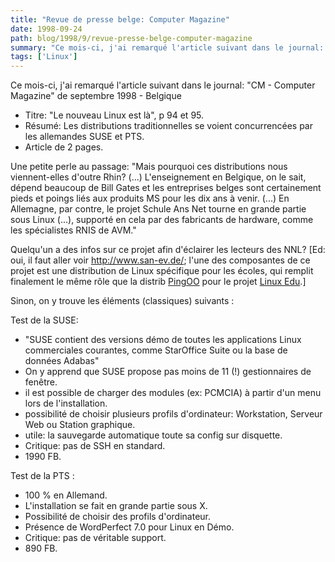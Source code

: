 ```yaml
---
title: "Revue de presse belge: Computer Magazine"
date: 1998-09-24
path: blog/1998/9/revue-presse-belge-computer-magazine
summary: "Ce mois-ci, j'ai remarqué l'article suivant dans le journal: \"CM - Computer Magazine\" de septembre 1998 - Belgique Titre: \"Le nouveau Linux est là\", p 94 et 95."
tags: ['Linux']
---
```


<P>
Ce mois-ci, j'ai remarqué l'article suivant dans le journal:
"CM - Computer Magazine" de septembre 1998 - Belgique
</P>

<UL>

<LI>Titre: "Le nouveau Linux est là", p 94 et 95.
<LI>Résumé: Les distributions traditionnelles se voient concurrencées par
les allemandes SUSE et PTS.
<LI>Article de 2 pages.
</UL>

<P>
Une petite perle au passage: "Mais pourquoi ces distributions nous
viennent-elles d'outre Rhin? (...) L'enseignement en Belgique, on le sait,
dépend beaucoup de Bill Gates et les entreprises belges sont certainement
pieds et poings liés aux produits MS pour les dix ans à venir. (...) En
Allemagne, par contre, le projet Schule Ans Net tourne en grande partie
sous Linux (...), supporté en cela par des fabricants de hardware,
comme les spécialistes RNIS de AVM."
</P>

<P>
Quelqu'un a des infos sur ce projet afin d'éclairer
les lecteurs des NNL?  [Ed: oui, il faut aller voir <A HREF="http://www.san-ev.de/">http://www.san-ev.de/</A>; l'une des
composantes de ce projet est une distribution de Linux spécifique
pour les écoles, qui remplit finalement le même rôle que la distrib <A HREF="http://www.linuxedu.org/disping.html">PingOO</A> pour le projet
<A HREF="http://www.linuxedu.org/">Linux Edu</A>.]
</P>

<P>
Sinon, on y trouve les éléments (classiques) suivants :
</P>

<P>
Test de la SUSE:
</P>

<UL>

<LI>"SUSE contient des versions démo de toutes les applications Linux
commerciales courantes, comme StarOffice Suite ou la base de données
Adabas"
<LI>On y apprend que SUSE propose pas moins de 11 (!) gestionnaires
de fenêtre.
<LI>il est possible de charger des modules (ex: PCMCIA) à partir d'un menu
lors de l'installation.
<LI>possibilité de choisir plusieurs profils d'ordinateur: Workstation,
Serveur Web ou Station graphique.
<LI>utile: la sauvegarde automatique toute sa config sur disquette.
<LI>Critique: pas de SSH en standard.
<LI>1990 FB.
</UL>

<P>
Test de la PTS :
</P>

<UL>

<LI>100 % en Allemand.
<LI>L'installation se fait en grande partie sous X.
<LI>Possibilité de choisir des profils d'ordinateur.
<LI>Présence de WordPerfect 7.0 pour Linux en Démo.
<LI>Critique: pas de véritable support.
<LI>890 FB.
</UL>


